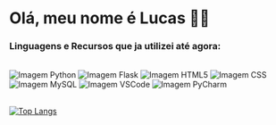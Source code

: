 # Olá, meu nome é Lucas 👋🙂

### Linguagens e Recursos que ja utilizei até agora:

<br>

<div>
     <img src="https://img.shields.io/badge/Python-3776AB?style=for-the-badge&logo=python&logoColor=white" alt="Imagem Python">
     <img src="https://img.shields.io/badge/Flask-000000?style=for-the-badge&logo=flask&logoColor=white" alt="Imagem Flask">
     <img src="https://img.shields.io/badge/HTML5-E34F26?style=for-the-badge&logo=html5&logoColor=white" alt="Imagem HTML5">
     <img src="https://img.shields.io/badge/CSS3-1572B6?style=for-the-badge&logo=css3&logoColor=white" alt="Imagem CSS">
     <img src="https://img.shields.io/badge/MySQL-00000F?style=for-the-badge&logo=mysql&logoColor=white" alt="Imagem MySQL">
     <img src="https://img.shields.io/badge/VSCode-1E97E9.svg" alt="Imagem VSCode">
     <img src="https://img.shields.io/badge/PyCharm-366d27.svg?&style=for-the-badge&logo=PyCharm&logoColor=white" alt="Imagem PyCharm">
</div>

<br>

[![Top Langs](https://github-readme-stats.vercel.app/api/top-langs/?username=LDRandy&layout=donut-vertical&title_color=ffffff&text_color=ffffff&bg_color=07090c&border_radius=15&show_icons=true&border_color=ffffff)](https://github.com/LDRandy/github-readme-stats)
